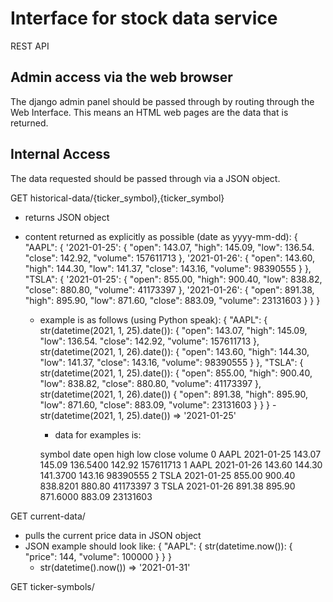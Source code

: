 # Interface for stock data service
REST API

## Admin access via the web browser
The django admin panel should be passed through by routing through the Web Interface. This means an HTML web pages are the data that is returned.

## Internal Access
The data requested should be passed through via a JSON object.

GET historical-data/{ticker_symbol},{ticker_symbol}
  - returns JSON object
  - content returned as explicitly as possible (date as yyyy-mm-dd):
    {
      "AAPL": {
        '2021-01-25': {
          "open": 143.07,
          "high": 145.09,
          "low": 136.54.
          "close": 142.92,
          "volume": 157611713
        },
        '2021-01-26': {
          "open": 143.60,
          "high": 144.30,
          "low": 141.37,
          "close": 143.16,
          "volume": 98390555
        }
      },
      "TSLA": {
        '2021-01-25': {
          "open": 855.00,
          "high": 900.40,
          "low": 838.82,
          "close":  880.80,
          "volume": 41173397
        },
        '2021-01-26': {
          "open": 891.38,
          "high": 895.90,
          "low": 871.60,
          "close": 883.09,
          "volume": 23131603
        }
      }
    }

    - example is as follows (using Python speak):
    {
      "AAPL": {
        str(datetime(2021, 1, 25).date()): {
          "open": 143.07,
          "high": 145.09,
          "low": 136.54.
          "close": 142.92,
          "volume": 157611713
          },
          str(datetime(2021, 1, 26).date()): {
            "open": 143.60,
            "high": 144.30,
            "low": 141.37,
            "close": 143.16,
            "volume": 98390555
          }
          },
          "TSLA": {
            str(datetime(2021, 1, 25).date()): {
              "open": 855.00,
              "high": 900.40,
              "low": 838.82,
              "close":  880.80,
              "volume": 41173397
              },
              str(datetime(2021, 1, 26).date()) {
                "open": 891.38,
                "high": 895.90,
                "low": 871.60,
                "close": 883.09,
                "volume": 23131603
              }
            }
          }
          - str(datetime(2021, 1, 25).date()) => '2021-01-25'
        - data for examples is:

        symbol       date    open    high       low   close     volume
        0   AAPL 2021-01-25  143.07  145.09  136.5400  142.92  157611713
        1   AAPL 2021-01-26  143.60  144.30  141.3700  143.16   98390555
        2   TSLA 2021-01-25  855.00  900.40  838.8201  880.80   41173397
        3   TSLA 2021-01-26  891.38  895.90  871.6000  883.09   23131603

GET current-data/
  - pulls the current price data in JSON object
  - JSON example should look like:
    {
      "AAPL": {
        str(datetime.now()): {
          "price": 144,
          "volume": 100000
        }
      }
    }
    - str(datetime().now()) => '2021-01-31'

GET ticker-symbols/

